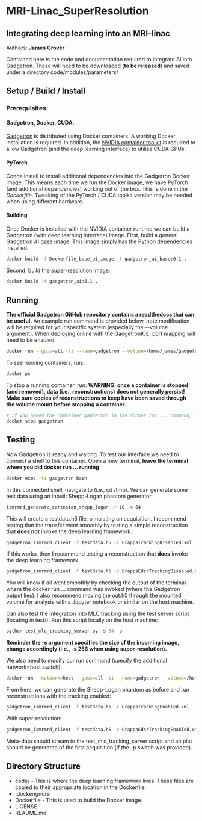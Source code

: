 # MRI-Linac_SuperResolution
## Integrating deep learning into an MRI-linac

Authors: **James Grover**

Contained here is the code and documentation required to integrate AI into Gadgetron. 
These will need to be downloaded (**to be released**) and saved under a directory code/modules/parameters/

## Setup / Build / Install
### Prerequisites:
#### Gadgetron, Docker, CUDA.
[Gadgetron](https://github.com/gadgetron/gadgetron) is distributed using Docker containers. A working Docker installation is required. In addition, the [NVIDIA container toolkit](https://docs.nvidia.com/datacenter/cloud-native/container-toolkit/install-guide.html) is required to allow Gadgetron (and the deep learning interface) to utilise CUDA GPUs. 

#### PyTorch
Conda install to install additional dependencies into the Gadgetron Docker image. This means each time we run the Docker image, we have PyTorch (and additional dependencies) working out of the box. This is done in the *Dockerfile*. Tweaking of the PyTorch / CUDA toolkit version may be needed when using different hardware.

#### Building
Once Docker is installed with the NVIDIA container runtime we can build a Gadgetron (with deep learning interface) image.
First, build a general Gadgetron AI base image. This image simply has the Python dependencies installed.
```sh
docker build -f Dockerfile_base_ai_image -t gadgetron_ai_base:0.1 .
```

Second, build the super-resolution image.
```sh
docker build -t gadgetron_ai:0.1 .
```

## Running
**The official Gadgetron GitHub repository contains a readthedocs that can be useful.** 
An example run command is provided below, note modification will be required for your specific system (especially the --volume argument). 
When deploying online with the GadgetronICE, port mapping will need to be enabled.

```sh
docker run --gpus=all -ti --name=gadgetron --volume=/home/james/gadgetron_data:/tmp/gadgetron_data --rm gadgetron_ai:0.1
```
To see running containers, run:
```sh
docker ps
```
To stop a running container, run: **WARNING: once a container is stopped (and removed), data (i.e., reconstructions) does not generally persist! Make sure copies of reconstructions to keep have been saved through the volume mount before stopping a container.**
```sh
# If you named the container gadgetron in the docker run ... command, otherwise use the container ID from docker ps.
docker stop gadgetron
```
## Testing
Now Gadgetron is ready and waiting. To test our interface we need to connect a shell to this container. Open a new terminal, **leave the terminal where you did docker run ... running**. 
```sh
docker exec -ti gadgetron bash
```
In this connected shell, navigate to (i.e., cd /tmp). We can generate some test data using an inbuilt Shepp-Logan phantom generator.
```sh
ismrmrd_generate_cartesian_shepp_logan -r 10 -m 64
```
This will create a testdata.h5 file, simulating an acquisition.
I recommend testing that the transfer went smoothly by testing a simple reconstruction that **does not** invoke the deep learning framework.
```sh
gadgetron_ismrmrd_client -f testdata.h5 -c GrappaTrackingDisabled.xml
```
If this works, then I recommend testing a reconstruction that **does** invoke the deep learning framework.
```sh
gadgetron_ismrmrd_client -f testdata.h5 -c GrappaEdsrTrackingDisabled.xml
```
You will know if all went smoothly by checking the output of the terminal where the docker run ... command was invoked (where the Gadgetron output lies).
I also recommend moving the out.h5 through the mounted volume for analysis with a Jupyter notebook or similar on the host machine.

Can also test the integration into MLC tracking using the test server script (locating in test/). 
Run this script locally on the host machine:
```python
python test_mlc_tracking_server.py -s 64 -p
```
**Reminder the -s argument specifies the size of the incoming image, change accordingly (i.e., -s 256 when using super-resolution).**

We also need to modify our run command (specify the additional network=host switch).

```sh
docker run --network=host --gpus=all -ti --name=gadgetron --volume=/home/james/gadgetron_data:/tmp/gadgetron_data --rm gadgetron_ai:0.1
```

From here, we can generate the Shepp-Logan phantom as before and run reconstructions with the tracking enabled:
```sh
gadgetron_ismrmrd_client -f testdata.h5 -c GrappaTrackingEnabled.xml
```

With super-resolution:
```sh
gadgetron_ismrmrd_client -f testdata.h5 -c GrappaEdsrTrackingEnabled.xml
```

Meta-data should stream to the test_mlc_tracking_server script and an plot should be generated of the first acquisition (if the -p switch was provided).

## Directory Structure
* code/ - This is where the deep learning framework lives. These files are copied to their appropriate location in the Dockerfile.
* .dockerignore
* Dockerfile - This is used to build the Docker image.
* LICENSE
* README.md
